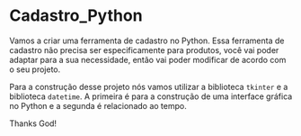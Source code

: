 # Cadastro_Python

Vamos a criar uma ferramenta de 
cadastro no Python.  Essa ferramenta de cadastro não precisa ser 
especificamente para produtos, você vai poder adaptar 
para a sua necessidade, então vai poder modificar de 
acordo com o seu projeto.

Para a construção desse projeto nós vamos utilizar 
a biblioteca ``tkinter`` e a biblioteca ``datetime``. A primeira 
é para a construção de uma interface gráfica no Python 
e a segunda é relacionado ao tempo.

Thanks God!
